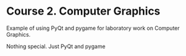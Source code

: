 # Course 2. Computer Graphics
Example of using PyQt and pygame for laboratory work on Computer Graphics.

Nothing special. Just PyQt and pygame
